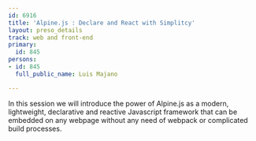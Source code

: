 ```yaml
---
id: 6916
title: 'Alpine.js : Declare and React with Simplitcy'
layout: preso_details
track: web and front-end
primary:
  id: 845
persons:
- id: 845
  full_public_name: Luis Majano

---
```

In this session we will introduce the power of Alpine.js as a modern, lightweight, declarative and reactive Javascript framework that can be embedded on any webpage without any need of webpack or complicated build processes.